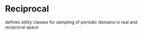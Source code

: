 # Reciprocal

defines utility classes for sampling of periodic domains in real and reciprocal space
